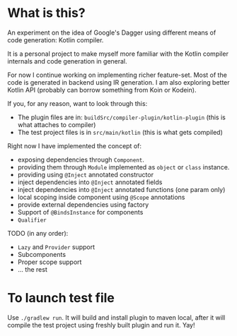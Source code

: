 # What is this?

An experiment on the idea of Google's Dagger using different means of code generation: Kotlin compiler.

It is a personal project to make myself more familiar with the Kotlin compiler internals and code 
generation in general.

For now I continue working on implementing richer feature-set. Most of the code is generated in backend using IR generation.
I am also exploring better Kotlin API (probably can borrow something from Koin or Kodein).

If you, for any reason, want to look through this:

- The plugin files are in: `buildSrc/compiler-plugin/kotlin-plugin` (this is what attaches to compiler)
- The test project files is in `src/main/kotlin` (this is what gets compiled)

Right now I have implemented the concept of:
- exposing dependencies through `Component`.
- providing them through `Module` implemented as `object` or `class` instance.
- providing using `@Inject` annotated constructor
- inject dependencies into `@Inject` annotated fields
- inject dependencies into `@Inject` annotated functions (one param only)
- local scoping inside component using `@Scope` annotations
- provide external dependencies using factory
- Support of `@BindsInstance` for components
- `Qualifier`

TODO (in any order):
- `Lazy` and `Provider` support
- Subcomponents
- Proper scope support
- ... the rest

# To launch test file

Use `./gradlew run`. It will build and install plugin to maven local, after it will compile the test project
using freshly built plugin and run it. Yay!
